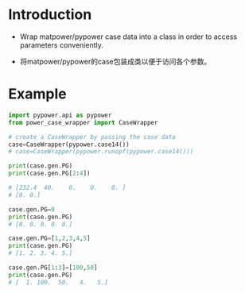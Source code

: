 # Introduction
- Wrap matpower/pypower case data into a class in order to access parameters conveniently.

- 将matpower/pypower的case包装成类以便于访问各个参数。

# Example

```python
import pypower.api as pypower
from power_case_wrapper import CaseWrapper

# create a CaseWrapper by passing the case data
case=CaseWrapper(pypower.case14())
# case=CaseWrapper(pypower.runopf(pypower.case14()))

print(case.gen.PG)
print(case.gen.PG[2:4])

# [232.4  40.    0.    0.    0. ]
# [0. 0.]
```



```python
case.gen.PG=0
print(case.gen.PG)
# [0. 0. 0. 0. 0.]
```
```python
case.gen.PG=[1,2,3,4,5]
print(case.gen.PG)
# [1. 2. 3. 4. 5.]
```

```python
case.gen.PG[1:3]=[100,50]
print(case.gen.PG)
# [  1. 100.  50.   4.   5.]
```

